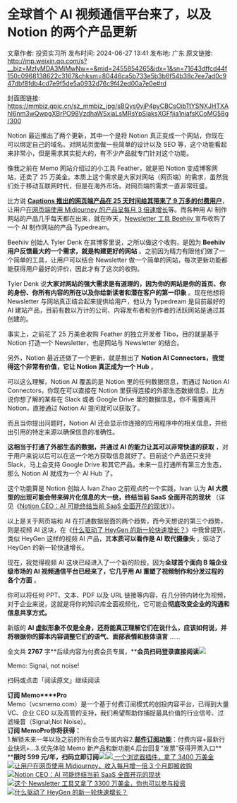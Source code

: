 # 全球首个 AI 视频通信平台来了，以及 Notion 的两个产品更新

文章作者: 投资实习所
发布时间: 2024-06-27 13:41
发布地: 广东
原文链接: http://mp.weixin.qq.com/s?__biz=MzIyMDA3MjMwNw==&mid=2455854265&idx=1&sn=71643dffcd44f150c0968138622c3167&chksm=80446ca5b733e5b3b6f54b38c7ee7ad0c947dbf8fdb4cd7e9f5de5a0932d76c9f42ed00a7e0e#rd

封面图链接: https://mmbiz.qpic.cn/sz_mmbiz_jpg/sBQys0vjP4pyCBCsOibTtYSNXJHTXAhI6nm3wQwpgXBrPO98VzdhaWSxiaLsMRsYpSiaksXGFfjia1niafsKCoMG58g/300

Notion 最近推出了两个更新，其中一个是将 Notion 真正变成一个网站，你现在可以绑定自己的域名、对网站页面做一些简单的设计以及 SEO
等，这个功能看起来非常小，但是需求其实挺大的，有不少产品就专门针对这个功能。

像我之前在 Memo 网站介绍过的小工具 Feather，就是把 Notion 变成博客网站，还卖了 25
万美金。本质上这个需求是大家对网站（网页端）的需求，虽然我们处于移动互联网时代，但是在海外市场，对网页端的需求一直非常旺盛。

比方说 [**Captions 推出的网页端产品在 25 天时间给其带来了 9
万多的付费用户**](http://mp.weixin.qq.com/s?__biz=MzIyMDA3MjMwNw==&mid=2455853702&idx=1&sn=8063c784010187214bae272f584fafd7&chksm=80446a9ab733e38c2c227684dd1d7ca5a2f09a8ef7fccfe090cc3b35a2ee289013266a0cf4e5&scene=21#wechat_redirect)，让用户[在网页端使用
Midjourney 的产品呈每月 3
倍速增长](http://mp.weixin.qq.com/s?__biz=MzIyMDA3MjMwNw==&mid=2455853675&idx=1&sn=61c8b77dd900aa01d3f66a8cdcb95ad1&chksm=80446a77b733e3618178ad9f68e8527d55ce7541b291f36446f4d39a7f8e5772a53d066f6464&scene=21#wechat_redirect)等。而各种用
AI 制作网站的产品几乎每天都在出来，就在昨天，[Newsletter 工具 Beehiiv
](http://mp.weixin.qq.com/s?__biz=MzIyMDA3MjMwNw==&mid=2455853715&idx=1&sn=f11d1f1244c37c74f4beeb38957a17f5&chksm=80446a8fb733e3999fd5bea7b71264b94688f656bcb797a0318afcb0afa8b224e01a5634783d&scene=21#wechat_redirect)宣布收购了一个
AI 制作网站的产品 Typedream。

Beehiiv 创始人 Tyler Denk 在其博客里说，之所以做这个收购，是因为 **Beehiiv 用户反馈最大的一个需求，就是构建更好的网站**
。之前因为精力有限他们做了一个简单的工具，让用户可以结合 Newsletter 做一个简单的网站，每次更新功能都能获得用户最好的评价，因此才有了这次的收购。

Tyler Denk 说**大家对网站的强大需求是有道理的，因为你的网站是你的首页、你的身份、你所有内容的所在以及你给新读者和潜在客户的第一印象**
。现在他想将 Newsletter 与网站真正结合起来提供给用户，他认为 Typedream 是目前最好的 AI
建站产品，目前有数以万计的公司、内容发布者和创作者的活跃网站是通过其创建的。

事实上，之前花了 25 万美金收购 Feather 的独立开发者 Tibo，目的就是基于 Notion 打造一个 Newsletter，也是网站与
Newsletter 的结合。

另外，Notion 最近还做了一个更新，就是推出了 **Notion AI Connectors，我觉得这个非常有价值，它让 Notion 真正成为一个
Hub** 。

可以这么理解，Notion AI 覆盖的是 Notion 里的任何数据信息，而通过 Notion AI Connectors，你现在可以直接在 Notion
里获得连接的外部生态数据信息，比方说你想了解的某些在 Slack 或者 Google Drive 里的数据信息，你不需要离开 Notion，直接通过
Notion AI 提问就可以获取了。

而且当你提出问题时，Notion AI 还会显示你连接的应用程序中的相关信息，并给出引用的特定来源以确保信息的准确性。

**这相当于打通了外部生态的数据，并通过 AI 的能力让其可以非常快速的获取** ，对于用户来说以后可以在这一个地方获取信息就好了。目前这个产品还只支持
Slack，马上会支持 Google Drive 和其它产品，未来一旦打通所有第三方生态，那么 Notion AI 就成为一个 AI Hub 了。

这个功能算是 Notion 创始人 Ivan Zhao 之前观点的一个实践，Ivan 认为 **AI 大模型的出现可能会带来碎片化信息的大一统，终结当前
SaaS 全面开花的现状** （详见《[Notion CEO：AI 可能终结当前 SaaS
全面开花的现状](http://mp.weixin.qq.com/s?__biz=MzIyMDA3MjMwNw==&mid=2455853490&idx=1&sn=15f102598526cd67abd43d727bf588b6&chksm=804469aeb733e0b81506032f412ec807422651e7edfaf9758cd5ffb7f58e0ce652c540e599b5&scene=21#wechat_redirect)》）。

以上是关于网页端和 AI 在打通数据层面的两个趋势，而今天想说的第三个趋势，则是视频 AI 这块，在《[什么驱动了 HeyGen
的新一轮快速增长？](http://mp.weixin.qq.com/s?__biz=MzIyMDA3MjMwNw==&mid=2455854234&idx=1&sn=2f5331ded4e6653b7452b243874a7c61&chksm=80446c86b733e590b816bf2d05b54fadeca720f626090e6800907e289fa4ab0d18b26cf7300f&scene=21#wechat_redirect)》中我曾提到，类似
HeyGen 这样的视频 AI 产品，其**本质可以看作是 AI 取代摄像头** ，驱动了 HeyGen 的新一轮快速增长。

现在，我觉得视频 AI 这块已经进入了一个新的阶段，因为**全球首个面向 B 端企业级市场的 AI 视频通信平台已经来了，它几乎用 AI
重塑了视频制作和分发过程的各个方面** 。

你可以将任何 PPT、文本、PDF 以及 URL
链接等内容，在几分钟内转化为视频，对于企业来说，这就是将你的知识库全面视频化，它可能会**彻底改变企业的沟通和信息共享方式。**

新版的 **AI 虚拟形象不仅是全身，还将能真正理解它们在说什么，应该如何说，并将根据你的脚本内容调整它们的语气、面部表情和肢体语言** ……

  

全文共 **2767**
字**后续内容为付费会员专属，****会员扫码登录直接阅读**![](https://mmbiz.qpic.cn/sz_mmbiz_png/sBQys0vjP4pyCBCsOibTtYSNXJHTXAhI6gGADK9Eh9EghNKb2DAia1LO2NmKVGDJ6DAG7CziavMZLAHKXAC4A8AwQ/640?wx_fmt=png&from=appmsg)  

Memo: Signal, not noise!

扫码或点击「阅读原文」继续阅读

**订阅 Memo****Pro**  
Memo（vcsmemo.com）是一个基于付费订阅模式的创投内容平台，已得到大量 VC、企业 CEO
以及高管的支持，我们希望帮助你捕捉最具价值的行业信号、过滤噪音（Signal,Not Noise）。  
**订阅 Memo****Pro****你将获得：**  
1.解锁未来一年以及之前的所有会员专属内容2.[**邮件订阅功能**](http://mp.weixin.qq.com/s?__biz=MzIyMDA3MjMwNw==&mid=2455853781&idx=1&sn=b6f8e3ddc87e9531f3f8c3e9cd98bd9f&chksm=80446ac9b733e3df93b89c17e905182bda7f4d132f3ac468961dfd70badeb92b9fcdf9f7083b&scene=21#wechat_redirect)：付费内容+最新行业快讯+...3.优先体验
Memo 新产品和新功能4.后台回复“发票”获得开票入口**  
****限时 599
元/年，扫码立即订阅**![](https://mmbiz.qpic.cn/mmbiz_png/mrJibAziaMQhQGoNHniac6wGOyRe172dlS0HCYicyjiaCTtly2pULIz6YPNsXeRjoQFSuDYezsia4ibhbAc1X3GKtVRyw/640?wx_fmt=png&wxfrom=5&wx_lazy=1&wx_co=1)[![](https://mmbiz.qpic.cn/sz_mmbiz_jpg/sBQys0vjP4rpzByKI7H334y86zqSicgmk3g2RbUpzFHMBqnTCMssWpdgoia7tRgSN09QPkjd9JNEt0mBuYe4ZZqg/640?wx_fmt=jpeg)
一个浏览器插件，拿了 3400
万美金](https://mp.weixin.qq.com/s?__biz=MzIyMDA3MjMwNw==&mid=2455853702&idx=1&sn=8063c784010187214bae272f584fafd7&chksm=80446a9ab733e38c2c227684dd1d7ca5a2f09a8ef7fccfe090cc3b35a2ee289013266a0cf4e5&scene=21#wechat_redirect)  
[![](https://mmbiz.qpic.cn/sz_mmbiz_jpg/sBQys0vjP4oqGBU1ziaxUehXLLZvYwBS2PoLxWwibEFrSKwQicvpguVg6dK5jU7svrOkqgymSIibdMQK0YUZicG0GiaQ/640?wx_fmt=jpeg)让用户在网页使用
Midjourney，收入每月增一倍 3
个月即被收购](https://mp.weixin.qq.com/s?__biz=MzIyMDA3MjMwNw==&mid=2455853675&idx=1&sn=61c8b77dd900aa01d3f66a8cdcb95ad1&chksm=80446a77b733e3618178ad9f68e8527d55ce7541b291f36446f4d39a7f8e5772a53d066f6464&scene=21#wechat_redirect)  
[![](https://mmbiz.qpic.cn/sz_mmbiz_jpg/sBQys0vjP4pVUd2dicxQPfjGIpHLEwrEla2Z1MOAwu2exoicNeGqrPkMGiaZm9NZrz6icqaR5vjfSmccFTl8V5KIyw/640?wx_fmt=jpeg)Notion
CEO：AI 可能终结当前 SaaS
全面开花的现状](https://mp.weixin.qq.com/s?__biz=MzIyMDA3MjMwNw==&mid=2455853490&idx=1&sn=15f102598526cd67abd43d727bf588b6&chksm=804469aeb733e0b81506032f412ec807422651e7edfaf9758cd5ffb7f58e0ce652c540e599b5&scene=21#wechat_redirect)  
[![](https://mmbiz.qpic.cn/sz_mmbiz_jpg/sBQys0vjP4q2xZMFXDpaMyJPyTIc0IeowlGEJ7yhYCADSIzTtloDhs32ia3OP76l7RIicTr9jh11Iz0mwyWluia5w/640?wx_fmt=jpeg)这个
Newsletter 工具又拿了 3300
万美金，你也可以参与投资](https://mp.weixin.qq.com/s?__biz=MzIyMDA3MjMwNw==&mid=2455853715&idx=1&sn=f11d1f1244c37c74f4beeb38957a17f5&chksm=80446a8fb733e3999fd5bea7b71264b94688f656bcb797a0318afcb0afa8b224e01a5634783d&scene=21#wechat_redirect)  
[![](https://mmbiz.qpic.cn/sz_mmbiz_jpg/sBQys0vjP4pTXbIgsTibVBDypZ2iaZap9DKgBvzZIkR97AxcmsibY9BwSVbB09GianZbaTUzsqZ51cRlHREsSdaTSA/640?wx_fmt=jpeg)什么驱动了
HeyGen
的新一轮快速增长？](https://mp.weixin.qq.com/s?__biz=MzIyMDA3MjMwNw==&mid=2455854234&idx=1&sn=2f5331ded4e6653b7452b243874a7c61&chksm=80446c86b733e590b816bf2d05b54fadeca720f626090e6800907e289fa4ab0d18b26cf7300f&scene=21#wechat_redirect)  

  

